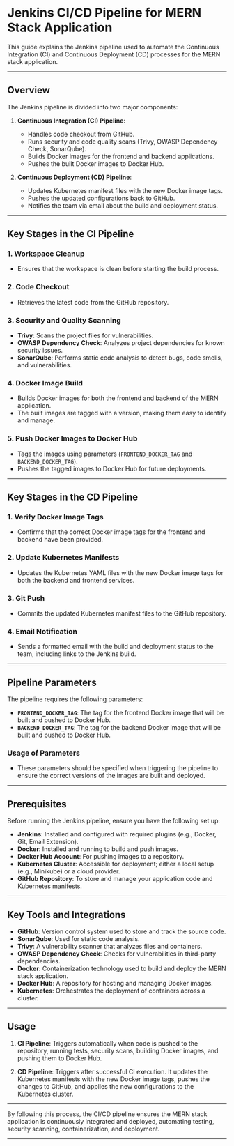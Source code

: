 # Jenkins CI/CD Pipeline for MERN Stack Application

This guide explains the Jenkins pipeline used to automate the Continuous Integration (CI) and Continuous Deployment (CD) processes for the MERN stack application.

---

## Overview

The Jenkins pipeline is divided into two major components:

1. **Continuous Integration (CI) Pipeline**:
   - Handles code checkout from GitHub.
   - Runs security and code quality scans (Trivy, OWASP Dependency Check, SonarQube).
   - Builds Docker images for the frontend and backend applications.
   - Pushes the built Docker images to Docker Hub.

2. **Continuous Deployment (CD) Pipeline**:
   - Updates Kubernetes manifest files with the new Docker image tags.
   - Pushes the updated configurations back to GitHub.
   - Notifies the team via email about the build and deployment status.

---

## Key Stages in the CI Pipeline

### 1. **Workspace Cleanup**
   - Ensures that the workspace is clean before starting the build process.

### 2. **Code Checkout**
   - Retrieves the latest code from the GitHub repository.

### 3. **Security and Quality Scanning**
   - **Trivy**: Scans the project files for vulnerabilities.
   - **OWASP Dependency Check**: Analyzes project dependencies for known security issues.
   - **SonarQube**: Performs static code analysis to detect bugs, code smells, and vulnerabilities.

### 4. **Docker Image Build**
   - Builds Docker images for both the frontend and backend of the MERN application.
   - The built images are tagged with a version, making them easy to identify and manage.

### 5. **Push Docker Images to Docker Hub**
   - Tags the images using parameters (`FRONTEND_DOCKER_TAG` and `BACKEND_DOCKER_TAG`).
   - Pushes the tagged images to Docker Hub for future deployments.

---

## Key Stages in the CD Pipeline

### 1. **Verify Docker Image Tags**
   - Confirms that the correct Docker image tags for the frontend and backend have been provided.

### 2. **Update Kubernetes Manifests**
   - Updates the Kubernetes YAML files with the new Docker image tags for both the backend and frontend services.

### 3. **Git Push**
   - Commits the updated Kubernetes manifest files to the GitHub repository.

### 4. **Email Notification**
   - Sends a formatted email with the build and deployment status to the team, including links to the Jenkins build.

---

## Pipeline Parameters

The pipeline requires the following parameters:

- **`FRONTEND_DOCKER_TAG`**: The tag for the frontend Docker image that will be built and pushed to Docker Hub.
- **`BACKEND_DOCKER_TAG`**: The tag for the backend Docker image that will be built and pushed to Docker Hub.

### Usage of Parameters
- These parameters should be specified when triggering the pipeline to ensure the correct versions of the images are built and deployed.

---

## Prerequisites

Before running the Jenkins pipeline, ensure you have the following set up:

- **Jenkins**: Installed and configured with required plugins (e.g., Docker, Git, Email Extension).
- **Docker**: Installed and running to build and push images.
- **Docker Hub Account**: For pushing images to a repository.
- **Kubernetes Cluster**: Accessible for deployment; either a local setup (e.g., Minikube) or a cloud provider.
- **GitHub Repository**: To store and manage your application code and Kubernetes manifests.

---

## Key Tools and Integrations

- **GitHub**: Version control system used to store and track the source code.
- **SonarQube**: Used for static code analysis.
- **Trivy**: A vulnerability scanner that analyzes files and containers.
- **OWASP Dependency Check**: Checks for vulnerabilities in third-party dependencies.
- **Docker**: Containerization technology used to build and deploy the MERN stack application.
- **Docker Hub**: A repository for hosting and managing Docker images.
- **Kubernetes**: Orchestrates the deployment of containers across a cluster.

---

## Usage

1. **CI Pipeline**: Triggers automatically when code is pushed to the repository, running tests, security scans, building Docker images, and pushing them to Docker Hub.
   
2. **CD Pipeline**: Triggers after successful CI execution. It updates the Kubernetes manifests with the new Docker image tags, pushes the changes to GitHub, and applies the new configurations to the Kubernetes cluster.

---

By following this process, the CI/CD pipeline ensures the MERN stack application is continuously integrated and deployed, automating testing, security scanning, containerization, and deployment.

---